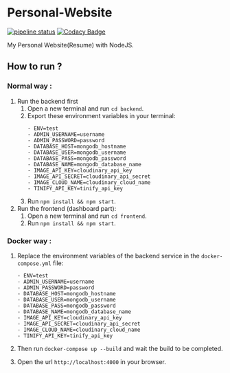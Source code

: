 # Personal-Website

[![pipeline status](https://gitlab.com/bacali/personal-website/badges/master/pipeline.svg)](https://gitlab.com/bacali/personal-website/commits/master)
[![Codacy Badge](https://api.codacy.com/project/badge/Grade/bb9e671debb748f880a11f2aad198d05)](https://www.codacy.com/app/bacali95/personal-website?utm_source=github.com&amp;utm_medium=referral&amp;utm_content=bacali95/personal-website&amp;utm_campaign=Badge_Grade)

My Personal Website(Resume) with NodeJS.

## How to run ?

### Normal way :

1. Run the backend first
    1. Open a new terminal and run `cd backend`. 
    1. Export these environment variables in your terminal:
        ```
        - ENV=test
        - ADMIN_USERNAME=username
        - ADMIN_PASSWORD=password
        - DATABASE_HOST=mongodb_hostname
        - DATABASE_USER=mongodb_username
        - DATABASE_PASS=mongodb_password
        - DATABASE_NAME=mongodb_database_name
        - IMAGE_API_KEY=cloudinary_api_key
        - IMAGE_API_SECRET=cloudinary_api_secret
        - IMAGE_CLOUD_NAME=cloudinary_cloud_name
        - TINIFY_API_KEY=tinify_api_key
        ```
    1. Run `npm install && npm start`.
1. Run the frontend (dashboard part):
    1. Open a new terminal and run `cd frontend`. 
    1. Run `npm install && npm start`.
### Docker way :

1. Replace the environment variables of the backend service in the `docker-compose.yml` file:

    ```
    - ENV=test
    - ADMIN_USERNAME=username
    - ADMIN_PASSWORD=password
    - DATABASE_HOST=mongodb_hostname
    - DATABASE_USER=mongodb_username
    - DATABASE_PASS=mongodb_password
    - DATABASE_NAME=mongodb_database_name
    - IMAGE_API_KEY=cloudinary_api_key
    - IMAGE_API_SECRET=cloudinary_api_secret
    - IMAGE_CLOUD_NAME=cloudinary_cloud_name
    - TINIFY_API_KEY=tinify_api_key
    ```
1. Then run `docker-compose up --build` and wait the build to be completed.
1. Open the url `http://localhost:4000` in your browser.

